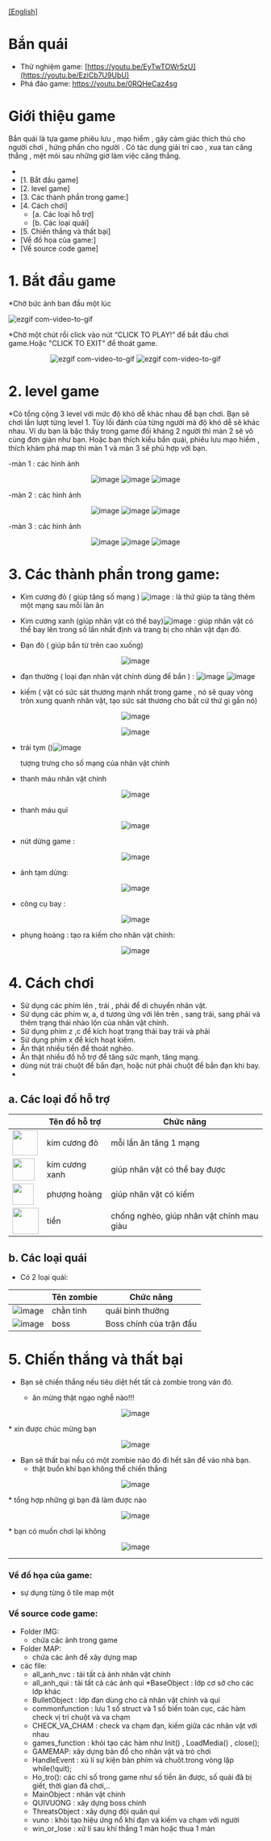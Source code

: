 [[English]](README_en.md)

# Bắn quái

- Thử nghiệm game: [https://youtu.be/EyTwTOWr5zU](https://youtu.be/EziCb7U9UbU)
- Phá đảo game: https://youtu.be/0RQHeCaz4sg

# Giới thiệu game

Bắn quái là tựa game phiêu lưu , mạo hiểm , gây cảm giác thích thú cho người chơi , hứng phấn cho người . Có tác dụng giải trí cao , xua tan căng thẳng , mệt mỏi sau những giờ làm việc căng thẳng.

- 
- [1. Bắt đầu game]
- [2. level game]
- [3. Các thành phần trong game:]
- [4. Cách chơi]
    * [a. Các loại hỗ trợ]
    * [b. Các loại quái]
- [5. Chiến thắng và thất bại]
- [Về đồ họa của game:]
- [Về source code game]



# 1. Bắt đầu game

*Chờ bức ảnh ban đầu một lúc


![ezgif com-video-to-gif](IMG/botro/anhcho.jpg)


*Chờ một chút rồi click vào nút “CLICK TO PLAY!” để bắt đầu chơi game.Hoặc "CLICK TO EXIT" để thoát game.

<div style="text-align: center;">

![ezgif com-video-to-gif](IMG/botro/anhdau.png)
![ezgif com-video-to-gif](IMG/botro/menu2.png)

</div>


# 2.  level game 

*Có tổng cộng 3 level với mức độ khó dễ khác nhau để bạn chơi. Bạn sẽ chơi lần lượt từng level 1. Tùy lối đánh của từng người mà độ khó dễ sẽ khác nhau. Ví dụ bạn là bậc thầy trong game đối kháng 2 người thì màn 2 sẽ vô cùng đơn giản như bạn. Hoặc bạn thích kiểu bắn quái, phiêu lưu mạo hiểm , thích khám phá map thì màn 1 và màn 3 sẽ phù hợp với bạn.

 -màn 1 : các hình ảnh 

<div style="text-align: center;">

![image](HINHANH_GAME/a3.png)
![image](HINHANH_GAME/a4.png)
![image](HINHANH_GAME/a5.png)
</div>










-màn 2 : các hình ảnh
<div style="text-align: center;">

![image](HINHANH_GAME/a9.png)
![image](HINHANH_GAME/a10.png)
![image](HINHANH_GAME/a11.png)
</div>

-màn 3 : các hình ảnh

<div style="text-align: center;">

![image](HINHANH_GAME/a12.png)
![image](HINHANH_GAME/a13.png)
![image](HINHANH_GAME/a14.png)
</div>


# 3. Các thành phần trong game:

-    Kim cương đỏ ( giúp tăng số mạng ) ![image](IMG/KIM_CUONG_DO.png)
     : là thứ giúp ta tăng thêm một mạng sau mỗi làn ăn



-   Kim cương xanh (giúp nhân vật có thể bay)![image](IMG/KIM_CUONG_XANH.png)
     : giúp nhân vật có thể bay lên trong số lần nhất định và trang bị cho nhân vật đạn đỏ.
-   Đạn đỏ ( giúp bắn từ trên cao xuống)
<div style="text-align: center;">

![image](IMG/phuonghoang.png)
</div>

- đạn thường ( loại đạn nhân vật chính dùng để bắn ) : ![image](IMG/DAN1_PHAI.png)
 ![image](IMG/DAN1_TRAI.png)

<!-- <div style="text-align: center;">

![image](resources/preview/plant_seed.png)
</div> -->

- kiếm ( vật có sức sát thương mạnh nhất trong game , nó sẽ quay vòng tròn xung quanh nhân vật, tạo sức sát thương cho bất cứ thứ gì gần nó) 

<div style="text-align: center;">

![image](IMG/kiem.png)


![image](IMG/QUAI/kiemquai.png)
</div>

- trái tym ()![image](IMG/tym.png)

    tượng trưng cho số mạng của nhân vật chính

- thanh máu nhân vật chính

<div style="text-align: center;">

![image](IMG/mau/cucmau1.png)
</div>


- thanh máu quỉ 

<div style="text-align: center;">

![image](IMG/mau/mau_qui3.png)
</div>

- nút dừng game :
<div style="text-align: center;">

![image](IMG/botro/nuttamdung.png)
</div>

- ảnh tạm dừng:
<div style="text-align: center;">

![image](IMG/botro/anh_exit.png)
</div>


- công cụ bay : 
<div style="text-align: center;">

![image](IMG/congcubay.png)

</div>


- phụng hoàng : tạo ra kiếm cho nhân vật chính:  
<div style="text-align: center;">

![image](IMG/phunghoang.png)
</div>


# 4. Cách chơi

- Sử dụng các phím lên , trái , phải để di chuyển nhân vật.<br/>
- Sử dụng các phím w, a, d tương ứng với lên trên , sang trái, sang phải và thêm trạng thái nhào lộn của nhân vật chính. 
- Sử dụng phím z ,c để kích hoạt trạng thái bay trái và phải
- Sử dụng phím x để kích hoạt kiếm.
- Ăn thật nhiều tiền để thoát nghèo.
- Ăn thật nhiều đồ hỗ trợ để tăng sức mạnh, tăng mạng.
- dùng nút trái chuột để bắn đạn, hoặc nút phải chuột để bắn đạn khi bay.
- 

## a. Các loại đồ hỗ trợ


|                                                                             | Tên đồ hỗ trợ	     | Chức năng                                                                                                                    |
|-----------------------------------------------------------------------------|--------------|------------------------------------------------------------------------------------------------------------------------------|
| <img src="IMG/KIM_CUONG_DO.png" width=50>  | kim cương đỏ	  | mỗi lần ăn tăng 1 mạng                                                                                              |
| <img src="IMG/KIM_CUONG_XANH.png" width=44>    | kim cương xanh	   | giúp nhân vật có thể bay được                                                                               |
| <img src="IMG/phunghoang.png" width=42>          | phượng hoàng	    | giúp nhân vật có kiếm                                                   |
| <img src="MAP/4.png" width=52>        | tiền	    | chống nghèo, giúp nhân vật chính mau giàu


## b. Các loại quái

- Có 2 loại quái:

|                                         | Tên zombie 	       | Chức năng                                                                                        |
|-----------------------------------------|--------------------|--------------------------------------------------------------------------------------------------|
| ![image](IMG/quai_di_phai.png) | chằn tinh	  | quái bình thường                  |
| ![image](IMG/QUAI/qui_cung_phai.png)   | boss 	       | Boss chính của trận đấu                           |


# 5. Chiến thắng và thất bại

- Bạn sẽ chiến thắng nếu tiêu diệt hết tất cả zombie trong ván đó.

    * ăn mừng thật ngạo nghễ nào!!!
<div style="text-align: center;">

![image](IMG/QUAI/messi.png)
</div>
    * xin được chúc mừng bạn
  <div style="text-align: center;">

![image](IMG/botro/win.png)
</div>  

- Bạn sẽ thất bại nếu có một zombie nào đó đi hết sân để vào nhà bạn.
    * thật buồn khi bạn không thể chiến thắng
<div style="text-align: center;">

![image](IMG/botro/pen.png)
</div>
    * tổng hợp những gì bạn đã làm được nào
    <div style="text-align: center;">

![image](HINHANH_GAME/a6.png)
</div>
    * bạn có muốn chơi lại không
     <div style="text-align: center;">

![image](IMG/botro/gameover.png)
</div>

---

### Về đồ họa của game:

- sự dụng từng ô tile map một

### Về source code game:

- Folder IMG:
    * chứa  các ảnh trong game 
- Folder MAP: 
    * chứa các ảnh để xây dựng map
- các file:
    * all_anh_nvc : tải tất cả ảnh nhân vật chính
    * all_anh_qui : tải tất cả các ảnh quỉ
    *BaseObject : lớp cơ sở cho các lớp khác
    * BulletObject : lớp đạn dùng cho cả nhân vật chính và quỉ
    * commonfunction : lưu 1 số struct và 1 số biến toàn cục, các hàm check vị trí chuột và va chạm
    * CHECK_VA_CHAM : check va chạm đạn, kiếm giữa các nhân vật với nhau
    * games_function : khỏi tạo các hàm như Init() , LoadMedia() , close();
    * GAMEMAP: xây dựng bản đồ cho nhân vật và trò chơi
    * HandleEvent : xủ lí sự kiện bàn phím và chuôt.trong vòng lặp while(!quit);
    * Ho_tro(): các chỉ số trong game như số tiền ăn được, số quái đã bị giết, thời gian đã chơi,..
    * MainObject : nhân vật chính
    * QUIVUONG : xây dựng boss chính
    * ThreatsObject : xây dựng đội quân quỉ
    * vuno : khỏi tạo hiệu ứng nổ khí đạn và kiếm va chạm với người
    * win_or_lose : xử lí sau khí thắng 1 màn hoặc thua 1 màn 
